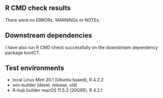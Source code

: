 ## R CMD check results
There were no ERRORs, WARNINGs or NOTEs.

## Downstream dependencies
I have also run R CMD check successfully on the downstream dependency package bootCT.

## Test environments
* local Linux Mint 20.1 (Ubuntu based), R 4.2.2
* win-builder (devel, release, old)
* R-hub builder macOS 11.5.2 (20G95), R 4.2.1
